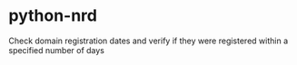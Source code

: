 # python-nrd
Check domain registration dates and verify if they were registered within a specified number of days
